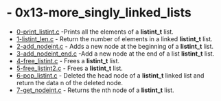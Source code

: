 # - 0x13-more_singly_linked_lists

- [0-print_listint.c](https://github.com/CharlesMariga/alx-low_level_programming/blob/main/0x13-more_singly_linked_lists/0-print_listint.c) -Prints all the elements of a **listint_t** list.
- [1-listint_len.c](https://github.com/CharlesMariga/alx-low_level_programming/blob/main/0x13-more_singly_linked_lists/1-listint_len.c) - Return the number of elements in a linked **listint_t** list.
- [2-add_nodeint.c](https://github.com/CharlesMariga/alx-low_level_programming/blob/main/0x13-more_singly_linked_lists/2-add_nodeint.c) - Adds a new node at the beginning of a **listint_t** list.
- [3-add_nodeint_end.c](https://github.com/CharlesMariga/alx-low_level_programming/blob/main/0x13-more_singly_linked_lists/3-add_nodeint_end.c) -Add a new node at the end of a list **listint_t** list.
- [4-free_listint.c](https://github.com/CharlesMariga/alx-low_level_programming/blob/main/0x13-more_singly_linked_lists/4-free_listint.c) - Frees a **listint_t** list.
- [5-free_listint2.c](https://github.com/CharlesMariga/alx-low_level_programming/blob/main/0x13-more_singly_linked_lists/5-free_listint2.c) - Frees a **listint_t** list.
- [6-pop_listint.c](https://github.com/CharlesMariga/alx-low_level_programming/blob/main/0x13-more_singly_linked_lists/6-pop_listint.c) - Deleted the head node of a **listint_t** linked list and return the data n of the deleted node.
- [7-get_nodeint.c]() - Returns the nth node of a **listint_t** list.
